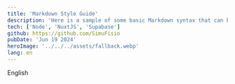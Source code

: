 ```yaml
---
title: 'Markdown Style Guide'
description: 'Here is a sample of some basic Markdown syntax that can be used when writing Markdown content in Astro.'
tech: ['Node', 'NuxtJS', 'Supabase']
github: https://github.com/SimuFisio
pubDate: 'Jun 19 2024'
heroImage: '../../../assets/fallback.webp'
lang: en
---
```


English
